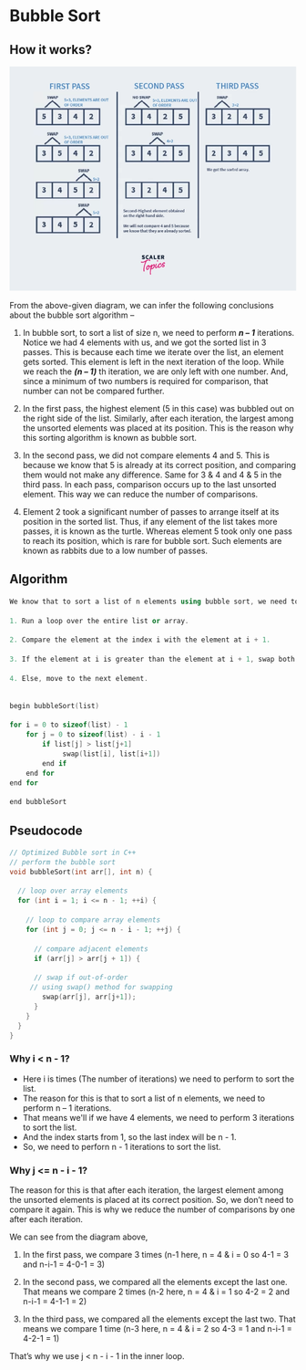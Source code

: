 # Bubble Sort

## How it works?

![Bubble Sort](https://github.com/Tayeb-Ahmed-TAS/Images/blob/main/how-does-bubble-sort-algorithm-w.png)

From the above-given diagram, we can infer the following conclusions about the bubble sort algorithm –

1. In bubble sort, to sort a list of size n, we need to perform ***n – 1*** iterations. Notice we had 4 elements with us, and we got the sorted list in 3 passes. This is because each time we iterate over the list, an element gets sorted. This element is left in the next iteration of the loop. While we reach the ***(n – 1)*** th iteration, we are only left with one number. And, since a minimum of two numbers is required for comparison, that number can not be compared further.

2. In the first pass, the highest element (5 in this case) was bubbled out on the right side of the list. Similarly, after each iteration, the largest among the unsorted elements was placed at its position. This is the reason why this sorting algorithm is known as bubble sort.

3. In the second pass, we did not compare elements 4 and 5. This is because we know that 5 is already at its correct position, and comparing them would not make any difference. Same for 3 & 4 and 4 & 5 in the third pass. In each pass, comparison occurs up to the last unsorted element. This way we can reduce the number of comparisons.

4. Element 2 took a significant number of passes to arrange itself at its position in the sorted list. Thus, if any element of the list takes more passes, it is known as the turtle. Whereas element 5 took only one pass to reach its position, which is rare for bubble sort. Such elements are known as rabbits due to a low number of passes.

## Algorithm

```cpp
We know that to sort a list of n elements using bubble sort, we need to perform n – 1 iterations. And for each iteration, we need to:

1. Run a loop over the entire list or array.

2. Compare the element at the index i with the element at i + 1.

3. If the element at i is greater than the element at i + 1, swap both the elements

4. Else, move to the next element.

```

``` cpp

begin bubbleSort(list)
 
for i = 0 to sizeof(list) - 1    
    for j = 0 to sizeof(list) - i - 1
        if list[j] > list[j+1]
             swap(list[i], list[i+1])
        end if
    end for
end for
 
end bubbleSort

```

## Pseudocode

```cpp
// Optimized Bubble sort in C++
// perform the bubble sort
void bubbleSort(int arr[], int n) {
 
  // loop over array elements
  for (int i = 1; i <= n - 1; ++i) {
    
    // loop to compare array elements
    for (int j = 0; j <= n - i - 1; ++j) {
      
      // compare adjacent elements
      if (arr[j] > arr[j + 1]) {
        
      // swap if out-of-order
     // using swap() method for swapping
        swap(arr[j], arr[j+1]);
      }
    }
  }
}
```

### Why i < n - 1?

- Here i is times (The number of iterations) we need to perform to sort the list.
- The reason for this is that to sort a list of n elements, we need to perform n – 1 iterations.
- That means we'll if we have 4 elements, we need to perform 3 iterations to sort the list.
- And the index starts from 1, so the last index will be n - 1.
- So, we need to perforn n - 1 iterations to sort the list.

### Why j <= n - i - 1?

The reason for this is that after each iteration, the largest element among the unsorted elements is placed at its correct position. So, we don’t need to compare it again. This is why we reduce the number of comparisons by one after each iteration.

We can see from the diagram above,

1. In the first pass, we compare 3 times (n-1 here, n = 4 & i = 0 so 4-1 = 3 and n-i-1 = 4-0-1 = 3)

2. In the second pass, we compared all the elements except the last one. That means we compare 2 times (n-2 here, n = 4 & i = 1 so 4-2 = 2 and n-i-1 = 4-1-1 = 2)

3. In the third pass, we compared all the elements except the last two. That means we compare 1 time (n-3 here, n = 4 & i = 2 so 4-3 = 1 and n-i-1 = 4-2-1 = 1)

That’s why we use j < n - i - 1 in the inner loop.
